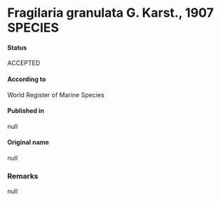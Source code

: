 Fragilaria granulata G. Karst., 1907 SPECIES
=======

#### Status
ACCEPTED

#### According to
World Register of Marine Species

#### Published in
null

#### Original name
null

### Remarks
null